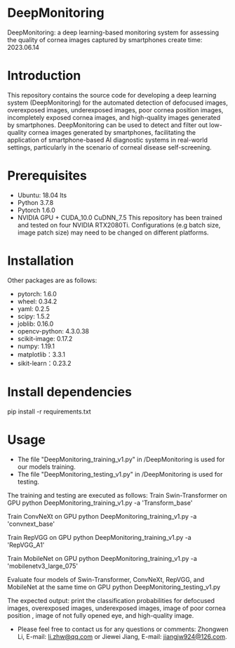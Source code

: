 # DeepMonitoring
DeepMonitoring: a deep learning-based monitoring system for assessing the quality of cornea images captured by smartphones
create time: 2023.06.14

# Introduction
This repository contains the source code for developing a deep learning system (DeepMonitoring) for the automated detection of defocused images, overexposed images, underexposed images, poor cornea position images, incompletely exposed cornea images, and high-quality images generated by smartphones. 
DeepMonitoring can be used to detect and filter out low-quality cornea images generated by smartphones, facilitating the application of smartphone-based AI diagnostic systems in real-world settings, particularly in the scenario of corneal disease self-screening.

# Prerequisites
- Ubuntu: 18.04 lts
- Python 3.7.8
- Pytorch 1.6.0
- NVIDIA GPU + CUDA_10.0 CuDNN_7.5
This repository has been trained and tested on four NVIDIA RTX2080Ti. Configurations (e.g batch size, image patch size) may need to be changed on different platforms.

# Installation
Other packages are as follows:
- pytorch: 1.6.0
- wheel: 0.34.2
- yaml: 0.2.5
- scipy: 1.5.2
- joblib: 0.16.0
- opencv-python: 4.3.0.38
- scikit-image: 0.17.2
- numpy: 1.19.1
- matplotlib：3.3.1
- sikit-learn：0.23.2

# Install dependencies
pip install -r requirements.txt

# Usage
- The file "DeepMonitoring_training_v1.py" in /DeepMonitoring is used for our models training.
- The file "DeepMonitoring_testing_v1.py" in /DeepMonitoring is used for testing.

The training and testing are executed as follows:
Train Swin-Transformer on GPU
python DeepMonitoring_training_v1.py -a 'Transform_base'

Train ConvNeXt on GPU
python DeepMonitoring_training_v1.py -a 'convnext_base'

Train RepVGG on GPU
python DeepMonitoring_training_v1.py -a 'RepVGG_A1'

Train MobileNet on GPU
python DeepMonitoring_training_v1.py -a 'mobilenetv3_large_075'

Evaluate four models of Swin-Transformer, ConvNeXt, RepVGG, and MobileNet at the same time on GPU
python DeepMonitoring_testing_v1.py


The expected output: print the classification probabilities for defocused images, overexposed images, underexposed images, image of poor cornea position , image of not fully opened eye, and high-quality image.


* Please feel free to contact us for any questions or comments: Zhongwen Li, E-mail: li.zhw@qq.com or Jiewei Jiang, E-mail: jiangjw924@126.com.
